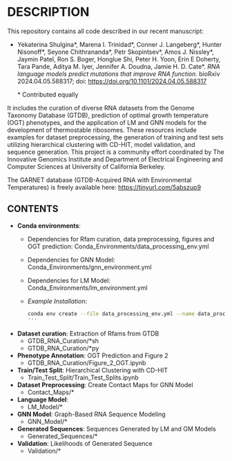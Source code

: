 # DESCRIPTION
This repository contains all code described in our recent manuscript: 
- Yekaterina Shulgina\*, Marena I. Trinidad\*, Conner J. Langeberg\*, Hunter Nisonoff\*, Seyone Chithrananda\*, Petr Skopintsev\*, Amos J. Nissley\*, Jaymin Patel, Ron S. Boger, Honglue Shi, Peter H. Yoon, Erin E Doherty, Tara Pande, Aditya M. Iyer, Jennifer A. Doudna, Jamie H. D. Cate\*. *RNA language models predict mutations that improve RNA function*. bioRxiv 2024.04.05.588317; doi: https://doi.org/10.1101/2024.04.05.588317

    \* Contributed equally 

It includes the curation of diverse RNA datasets from the Genome Taxonomy Database (GTDB), prediction of optimal growth temperature (OGT) phenotypes, and the application of LM and GNN models for the development of thermostable ribosomes. These resources include examples for dataset preprocessing, the generation of training and test sets utilizing hierarchical clustering with CD-HIT, model validation, and sequence generation. This project is a community effort coordinated by The Innovative Genomics Institute and Department of Electrical Engineering and Computer Sciences at University of California Berkeley.

The GARNET database (GTDB-Acquired RNA with Environmental Temperatures) is freely available here: https://tinyurl.com/5abszup9

## CONTENTS
- <b>Conda environments</b>:
    - Dependencies for Rfam curation, data preprocessing, figures and OGT prediction: Conda_Environments/data_processing_env.yml
    - Dependencies for GNN Model: Conda_Environments/gnn_environment.yml
    - Dependencies for LM Model: Conda_Environments/lm_environment.yml
    - *Example Installation*:

      ```bash
      conda env create --file data_processing_env.yml --name data_processing_env
      '''
- <b>Dataset curation</b>: Extraction of Rfams from GTDB
    - GTDB_RNA_Curation/*sh
    - GTDB_RNA_Curation/*py
- <b>Phenotype Annotation</b>: OGT Prediction and Figure 2
    - GTDB_RNA_Curation/Figure_2_OGT.ipynb
- <b>Train/Test Split</b>: Hierarchical Clustering with CD-HIT
    - Train_Test_Split/Train_Test_Splits.ipynb
- <b>Dataset Preprocessing</b>: Create Contact Maps for GNN Model
    - Contact_Maps/*
- <b>Language Model</b>:
    - LM_Model/*
- <b>GNN Model</b>: Graph-Based RNA Sequence Modeling
    - GNN_Model/*
- <b>Generated Sequences</b>: Sequences Generated by LM and GM Models
    - Generated_Sequences/*
- <b>Validation</b>: Likelihoods of Generated Sequence
    - Validation/*
